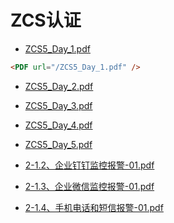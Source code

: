 # ZCS认证

- [ZCS5_Day_1.pdf](ZCS5_Day_1.pdf)



<PDF url="/ZCS5_Day_1.pdf" />

```md
<PDF url="/ZCS5_Day_1.pdf" />
```



- [ZCS5_Day_2.pdf](ZCS5_Day_2.pdf)

- [ZCS5_Day_3.pdf](ZCS5_Day_3.pdf)
- [ZCS5_Day_4.pdf](ZCS5_Day_4.pdf)
- [ZCS5_Day_5.pdf](ZCS5_Day_5.pdf)

- [2-1.2、企业钉钉监控报警-01.pdf](2-1.2、企业钉钉监控报警-01.pdf)
- [2-1.3、企业微信监控报警-01.pdf](2-1.3、企业微信监控报警-01.pdf)
- [2-1.4、手机电话和短信报警-01.pdf](2-1.4、手机电话和短信报警-01.pdf)